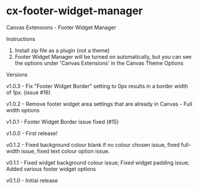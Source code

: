cx-footer-widget-manager
===================

Canvas Extensions - Footer Widget Manager

Instructions

1. Install zip file as a plugin (not a theme)
2. Footer Widget Manager will be turned on automatically, but you can see the options under 'Canvas Extensions' in the Canvas Theme Options

Versions

v1.0.3 - Fix "Footer Widget Border" setting to 0px results in a border width of 1px. (issue #16)

v1.0.2 - Remove footer widget area settings that are already in Canvas - Full width options

v1.0.1 - Footer Widget Border issue fixed (#15)

v1.0.0 - First release!

v0.1.2 - Fixed background colour blank if no colour chosen issue, fixed full-width issue, fixed text colour option issue.

v0.1.1 - Fixed widget background colour issue; Fixed widget padding issue; Added various footer widget options

v0.1.0 - Initial release

